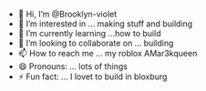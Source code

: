 - 👋 Hi, I’m @Brooklyn-violet
- 👀 I’m interested in ... making stuff and building 
- 🌱 I’m currently learning ...how to build 
- 💞️ I’m looking to collaborate on ... building 
- 📫 How to reach me ... my roblox AMar3kqueen
- 😄 Pronouns: ... lots of things
- ⚡ Fun fact: ... I lovet to build in bloxburg

<!---
Brooklyn-violet/Brooklyn-violet is a ✨ special ✨ repository because its `README.md` (this file) appears on your GitHub profile.
You can click the Preview link to take a look at your changes.
--->
